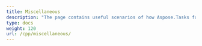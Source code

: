 ```yaml
---
title: Miscellaneous
description: "The page contains useful scenarios of how Aspose.Tasks for C++ can be applied to edit our Microsoft Project MPP files."
type: docs
weight: 120
url: /cpp/miscellaneous/
---
```

